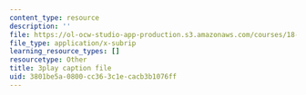 ```yaml
---
content_type: resource
description: ''
file: https://ol-ocw-studio-app-production.s3.amazonaws.com/courses/18-03sc-differential-equations-fall-2011/3801be5a0800cc363c1ecacb3b1076ff_Y9_zrupnz0Q.srt
file_type: application/x-subrip
learning_resource_types: []
resourcetype: Other
title: 3play caption file
uid: 3801be5a-0800-cc36-3c1e-cacb3b1076ff
---
```

